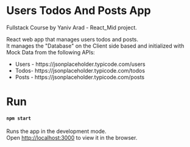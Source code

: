 # Users Todos And Posts App
Fullstack Course by Yaniv Arad - React_Mid project.

React web app that manages users todos and posts.<br/>
It manages the "Database" on the Client side based and initialized with Mock Data from the following APIs:

<ul>
<li>Users - https://jsonplaceholder.typicode.com/users </li>
<li>Todos- https://jsonplaceholder.typicode.com/todos </li>
<li>Posts - https://jsonplaceholder.typicode.com/posts </li>
</ul>


# Run
#### `npm start`

Runs the app in the development mode.<br />
Open [http://localhost:3000](http://localhost:3000) to view it in the browser.


